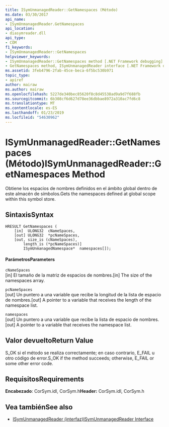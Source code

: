```yaml
---
title: ISymUnmanagedReader::GetNamespaces (Método)
ms.date: 03/30/2017
api_name:
- ISymUnmanagedReader.GetNamespaces
api_location:
- diasymreader.dll
api_type:
- COM
f1_keywords:
- ISymUnmanagedReader::GetNamespaces
helpviewer_keywords:
- ISymUnmanagedReader::GetNamespaces method [.NET Framework debugging]
- GetNamespaces method, ISymUnmanagedReader interface [.NET Framework debugging]
ms.assetid: 3feb4796-2fab-45ce-beca-6f5bc530b971
topic_type:
- apiref
author: mairaw
ms.author: mairaw
ms.openlocfilehash: 5227de340bec85620f8c8d45538ad9a9d7f688fb
ms.sourcegitcommit: 6b308cf6d627d78ee36dbbae8972a310ac7fd6c8
ms.translationtype: MT
ms.contentlocale: es-ES
ms.lasthandoff: 01/23/2019
ms.locfileid: "54630962"
---
```

# <a name="isymunmanagedreadergetnamespaces-method"></a><span data-ttu-id="c1483-102">ISymUnmanagedReader::GetNamespaces (Método)</span><span class="sxs-lookup"><span data-stu-id="c1483-102">ISymUnmanagedReader::GetNamespaces Method</span></span>
<span data-ttu-id="c1483-103">Obtiene los espacios de nombres definidos en el ámbito global dentro de este almacén de símbolos.</span><span class="sxs-lookup"><span data-stu-id="c1483-103">Gets the namespaces defined at global scope within this symbol store.</span></span>  
  
## <a name="syntax"></a><span data-ttu-id="c1483-104">Sintaxis</span><span class="sxs-lookup"><span data-stu-id="c1483-104">Syntax</span></span>  
  
```  
HRESULT GetNamespaces (  
    [in]  ULONG32  cNameSpaces,  
    [out] ULONG32  *pcNameSpaces,  
    [out, size_is (cNameSpaces),  
        length_is (*pcNameSpaces)]  
        ISymUnmanagedNamespace*  namespaces[]);  
```  
  
#### <a name="parameters"></a><span data-ttu-id="c1483-105">Parámetros</span><span class="sxs-lookup"><span data-stu-id="c1483-105">Parameters</span></span>  
 `cNameSpaces`  
 <span data-ttu-id="c1483-106">[in] El tamaño de la matriz de espacios de nombres.</span><span class="sxs-lookup"><span data-stu-id="c1483-106">[in] The size of the namespaces array.</span></span>  
  
 `pcNameSpaces`  
 <span data-ttu-id="c1483-107">[out] Un puntero a una variable que recibe la longitud de la lista de espacio de nombres.</span><span class="sxs-lookup"><span data-stu-id="c1483-107">[out] A pointer to a variable that receives the length of the namespace list.</span></span>  
  
 `namespaces`  
 <span data-ttu-id="c1483-108">[out] Un puntero a una variable que recibe la lista de espacio de nombres.</span><span class="sxs-lookup"><span data-stu-id="c1483-108">[out] A pointer to a variable that receives the namespace list.</span></span>  
  
## <a name="return-value"></a><span data-ttu-id="c1483-109">Valor devuelto</span><span class="sxs-lookup"><span data-stu-id="c1483-109">Return Value</span></span>  
 <span data-ttu-id="c1483-110">S_OK si el método se realiza correctamente; en caso contrario, E_FAIL u otro código de error.</span><span class="sxs-lookup"><span data-stu-id="c1483-110">S_OK if the method succeeds; otherwise, E_FAIL or some other error code.</span></span>  
  
## <a name="requirements"></a><span data-ttu-id="c1483-111">Requisitos</span><span class="sxs-lookup"><span data-stu-id="c1483-111">Requirements</span></span>  
 <span data-ttu-id="c1483-112">**Encabezado**: CorSym.idl, CorSym.h</span><span class="sxs-lookup"><span data-stu-id="c1483-112">**Header:** CorSym.idl, CorSym.h</span></span>  
  
## <a name="see-also"></a><span data-ttu-id="c1483-113">Vea también</span><span class="sxs-lookup"><span data-stu-id="c1483-113">See also</span></span>
- [<span data-ttu-id="c1483-114">ISymUnmanagedReader (interfaz)</span><span class="sxs-lookup"><span data-stu-id="c1483-114">ISymUnmanagedReader Interface</span></span>](../../../../docs/framework/unmanaged-api/diagnostics/isymunmanagedreader-interface.md)
